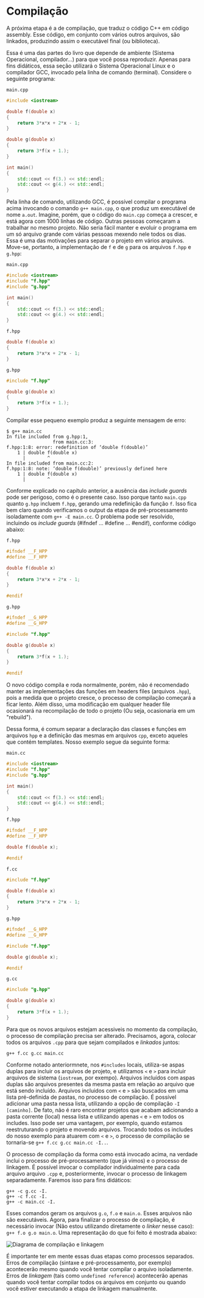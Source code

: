 Compilação
===

A próxima etapa é a de compilação, que traduz o código C++ em código assembly. Esse código, em conjunto com vários
outros arquivos, são linkados, produzindo assim o executável final (ou biblioteca).

Essa é uma das partes do livro que depende de ambiente (Sistema Operacional, compilador...) para que você possa
reproduzir. Apenas para fins didáticos, essa seção utilizará o Sistema Operacional Linux e o compilador GCC, invocado
pela linha de comando (terminal). Considere o seguinte programa:

`main.cpp`
```cpp
#include <iostream>

double f(double x)
{
    return 3*x*x + 2*x - 1;
}

double g(double x)
{
    return 3*f(x + 1.);
}

int main()
{
    std::cout << f(3.) << std::endl;
    std::cout << g(4.) << std::endl;
}
```

Pela linha de comando, utilizando GCC, é possível compilar o programa acima invocando o comando `g++ main.cpp`, o que
produz um executável de nome `a.out`. Imagine, porém, que o código do `main.cpp` começa a crescer, e está agora com 1000
linhas de código. Outras pessoas começaram a trabalhar no mesmo projeto. Não seria fácil manter e evoluir o programa
em um só arquivo grande com várias pessoas mexendo nele todos os dias.
Essa é uma das motivações para separar o projeto em vários arquivos. Move-se, portanto, a implementação de `f` e de `g`
para os arquivos `f.hpp` e `g.hpp`:

`main.cpp`
```cpp
#include <iostream>
#include "f.hpp"
#include "g.hpp"

int main()
{
    std::cout << f(3.) << std::endl;
    std::cout << g(4.) << std::endl;
}
```


`f.hpp`
```cpp
double f(double x)
{
    return 3*x*x + 2*x - 1;
}
```

`g.hpp`
```cpp
#include "f.hpp"

double g(double x)
{
    return 3*f(x + 1.);
}
```

Compilar esse pequeno exemplo produz a seguinte mensagem de erro:

```
$ g++ main.cc 
In file included from g.hpp:1,
                 from main.cc:3:
f.hpp:1:8: error: redefinition of ‘double f(double)’
    1 | double f(double x)
      |        ^
In file included from main.cc:2:
f.hpp:1:8: note: ‘double f(double)’ previously defined here
    1 | double f(double x)
      |        ^
```

Conforme explicado no capítulo anterior, a ausência das _include guards_ pode ser perigoso, como é o presente caso.
Isso porque tanto `main.cpp` quanto `g.hpp` incluem `f.hpp`, gerando uma redefinição da função `f`.
Isso fica bem claro quando verificamos o output da etapa de pré-processamento isoladamente com `g++ -E main.cc`.
O problema pode ser resolvido, incluindo os _include guards_ (#ifndef ... #define ... #endif), conforme código abaixo:

`f.hpp`
```cpp
#ifndef __F_HPP
#define __F_HPP

double f(double x)
{
    return 3*x*x + 2*x - 1;
}

#endif
```

`g.hpp`
```cpp
#ifndef __G_HPP
#define __G_HPP

#include "f.hpp"

double g(double x)
{
    return 3*f(x + 1.);
}

#endif
```

O novo código compila e roda normalmente, porém, não é recomendado manter as implementações das funções em headers files (arquivos `.hpp`),
pois a medida que o projeto cresce, o processo de compilação começará a ficar lento. Além disso, uma modificação em
qualquer header file ocasionará na recompilação de todo o projeto (Ou seja, ocasionaria em um "rebuild").

Dessa forma, é comum separar a declaração das classes e funções em arquivos `hpp` e a definição das mesmas em arquivos
`cpp`, exceto aqueles que contém templates. Nosso exemplo segue da seguinte forma:

`main.cc`

```cpp
#include <iostream>
#include "f.hpp"
#include "g.hpp"

int main()
{
    std::cout << f(3.) << std::endl;
    std::cout << g(4.) << std::endl;
}
```

`f.hpp`
```cpp
#ifndef __F_HPP
#define __F_HPP

double f(double x);

#endif
```

`f.cc`
```cpp
#include "f.hpp"

double f(double x)
{
    return 3*x*x + 2*x - 1;
}
```

`g.hpp`
```cpp
#ifndef __G_HPP
#define __G_HPP

#include "f.hpp"

double g(double x);

#endif
```

`g.cc`
```cpp
#include "g.hpp"

double g(double x)
{
    return 3*f(x + 1.);
}
```

Para que os novos arquivos estejam acessiveis no momento da compilação, o processo de compilação precisa ser alterado.
Precisamos, agora, colocar todos os arquivos `.cpp` para que sejam compilados e _linkados_ juntos:

`g++ f.cc g.cc main.cc`

Conforme notado anteriormnete, nos `#includes` locais, utiliza-se aspas duplas para incluir os arquivos de projeto, e
utilizamos `<` e `>` para incluir arquivos de sistema (`iostream`, por exempo). Arquivos incluídos com aspas duplas são
arquivos presentes da mesma pasta em relação ao arquivo que está sendo incluído. Arquivos incluidos com `<` e `>` são
buscados em uma lista pré-definida de pastas, no processo de compilação. É possível adicionar uma pasta nessa lista,
utilizando a opção de compilação `-I [caminho]`. De fato, não é raro encontrar projetos que acabam adicionando a pasta
corrente (local) nessa lista e utilizando apenas `<` e `>` em todos os includes. Isso pode ser uma vantagem, por exemplo,
quando estamos reestruturando o projeto e movendo arquivos. Trocando todos os includes do nosso exemplo para atuarem
com `<` e `>`, o processo de compilação se tornaria-se `g++ f.cc g.cc main.cc -I..`.

O processo de compilação da forma como está invocado acima, na verdade inclui o processo de pré-processamento (que já
vimos) e o processo de linkagem. É possível invocar o compilador individualmente para cada arquivo arquivo `.cpp` e,
posteriormente, invocar o processo de linkagem separadamente. Faremos isso para fins didáticos:

```
g++ -c g.cc -I.
g++ -c f.cc -I.
g++ -c main.cc -I.
```

Esses comandos geram os arquivos `g.o`, `f.o` e `main.o`. Esses arquivos não são executáveis. Agora, para finalizar o
processo de compilação, é necessário invocar (Não estou utilizando diretamente o _linker_ nesse caso): `g++ f.o g.o main.o`.
Uma representação do que foi feito é mostrada abaixo:

![Diagrama de compilação e linkagem](./images/diagrama_compilacao_e_linkagem.png)

É importante ter em mente essas duas etapas como processos separados.
Erros de compilação (sintaxe e pré-processamento, por exemplo) acontecerão mesmo quando você tentar compilar o arquivo
isoladamente. Erros de _linkagem_ (tais como `undefined reference`) acontecerão apenas quando você tentar compilar todos
os arquivos em conjunto ou quando você estiver executando a etapa de linkagem manualmente.

